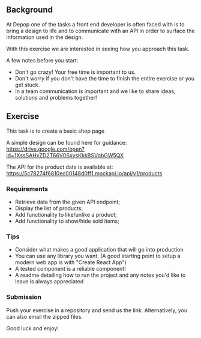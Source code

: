 ## Background

At Depop one of the tasks a front end developer is often faced with is to bring a design to life and to communicate with an API in order to surface the information used in the design.

With this exercise we are interested in seeing how you approach this task.

A few notes before you start:

- Don't go crazy! Your free time is important to us.
- Don't worry if you don't have the time to finish the entire exercise or you get stuck.
- In a team communication is important and we like to share ideas, solutions and problems together!

## Exercise

This task is to create a basic shop page

A simple design can be found here for guidance: <https://drive.google.com/open?id=1XssSAHxZD2T66V0SxysKkkBSVqbGW5QX>

The API for the product data is available at: <https://5c78274f6810ec00148d0ff1.mockapi.io/api/v1/products>

### Requirements

- Retrieve data from the given API endpoint;
- Display the list of products;
- Add functionality to like/unlike a product;
- Add functionality to show/hide sold items;

### Tips

- Consider what makes a good application that will go into production
- You can use any library you want. (A good starting point to setup a modern web app is with "Create React App")
- A tested component is a reliable component!
- A readme detailing how to run the project and any notes you'd like to leave is always appreciated

### Submission

Push your exercise in a repository and send us the link. Alternatively, you can also email the zipped files.

Good luck and enjoy!
